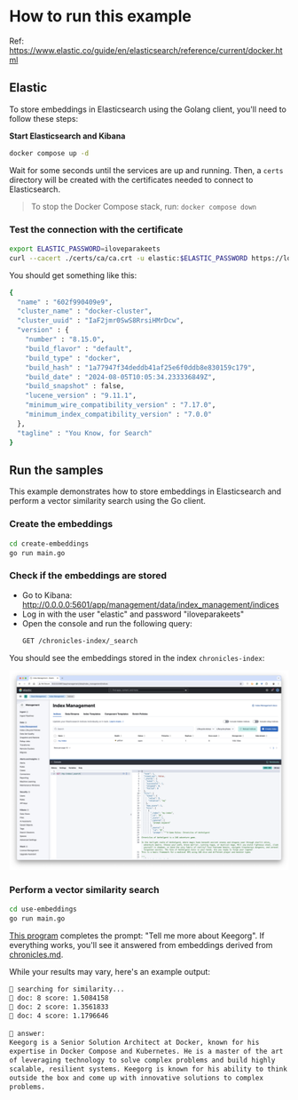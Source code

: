 # How to run this example

Ref: https://www.elastic.co/guide/en/elasticsearch/reference/current/docker.html

## Elastic
To store embeddings in Elasticsearch using the Golang client, you'll need to follow these steps:

**Start Elasticsearch and Kibana**
```bash
docker compose up -d
```

Wait for some seconds until the services are up and running.
Then, a `certs` directory will be created with the certificates needed to connect to Elasticsearch.

> To stop the Docker Compose stack, run: `docker compose down`

### Test the connection with the certificate

```bash
export ELASTIC_PASSWORD=iloveparakeets
curl --cacert ./certs/ca/ca.crt -u elastic:$ELASTIC_PASSWORD https://localhost:9200
```

You should get something like this:
```bash
{
  "name" : "602f990409e9",
  "cluster_name" : "docker-cluster",
  "cluster_uuid" : "IaF2jmr0SwS8RrsiHMrDcw",
  "version" : {
    "number" : "8.15.0",
    "build_flavor" : "default",
    "build_type" : "docker",
    "build_hash" : "1a77947f34deddb41af25e6f0ddb8e830159c179",
    "build_date" : "2024-08-05T10:05:34.233336849Z",
    "build_snapshot" : false,
    "lucene_version" : "9.11.1",
    "minimum_wire_compatibility_version" : "7.17.0",
    "minimum_index_compatibility_version" : "7.0.0"
  },
  "tagline" : "You Know, for Search"
}
```

## Run the samples

This example demonstrates how to store embeddings in Elasticsearch and perform a vector similarity search using the Go client.

### Create the embeddings

```bash
cd create-embeddings
go run main.go
```

### Check if the embeddings are stored

- Go to Kibana: http://0.0.0.0:5601/app/management/data/index_management/indices
- Log in with the user "elastic" and password "iloveparakeets"
- Open the console and run the following query:
    ```bash
    GET /chronicles-index/_search
    ```
You should see the embeddings stored in the index `chronicles-index`:

![Kibana](./imgs/kibana.png)

### Perform a vector similarity search

```bash
cd use-embeddings
go run main.go
```

[This program](use-embeddings/main.go) completes the prompt: "Tell me more about Keegorg". If everything works, you'll see it answered from embeddings derived from [chronicles.md](create-embeddings/chronicles.md).

While your results may vary, here's an example output:
```
🔎 searching for similarity...
📝 doc: 8 score: 1.5084158
📝 doc: 2 score: 1.3561833
📝 doc: 4 score: 1.1796646

🤖 answer:
Keegorg is a Senior Solution Architect at Docker, known for his expertise in Docker Compose and Kubernetes. He is a master of the art of leveraging technology to solve complex problems and build highly scalable, resilient systems. Keegorg is known for his ability to think outside the box and come up with innovative solutions to complex problems.
```

